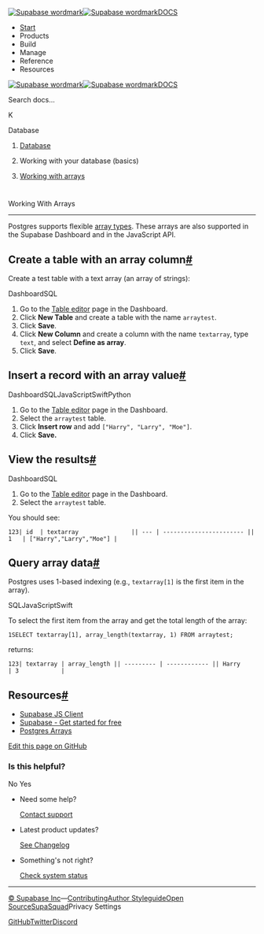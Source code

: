 [![Supabase wordmark](https://supabase.com/docs/_next/image?url=%2Fdocs%2Fsupabase-dark.svg&w=256&q=75&dpl=dpl_5BYG5BkQhU19GEfZfhcgAbeGcRQo)![Supabase wordmark](https://supabase.com/docs/_next/image?url=%2Fdocs%2Fsupabase-light.svg&w=256&q=75&dpl=dpl_5BYG5BkQhU19GEfZfhcgAbeGcRQo)DOCS](https://supabase.com/docs)

-   [Start](https://supabase.com/docs/guides/getting-started)
-   Products
-   Build
-   Manage
-   Reference
-   Resources

[![Supabase wordmark](https://supabase.com/docs/_next/image?url=%2Fdocs%2Fsupabase-dark.svg&w=256&q=75&dpl=dpl_5BYG5BkQhU19GEfZfhcgAbeGcRQo)![Supabase wordmark](https://supabase.com/docs/_next/image?url=%2Fdocs%2Fsupabase-light.svg&w=256&q=75&dpl=dpl_5BYG5BkQhU19GEfZfhcgAbeGcRQo)DOCS](https://supabase.com/docs)

Search docs...

K

Database

1.  [Database](https://supabase.com/docs/guides/database/overview)

3.  Working with your database (basics)

5.  [Working with arrays](https://supabase.com/docs/guides/database/arrays)

# 

Working With Arrays

* * *

Postgres supports flexible [array types](https://www.postgresql.org/docs/12/arrays.html). These arrays are also supported in the Supabase Dashboard and in the JavaScript API.

## Create a table with an array column[#](#create-a-table-with-an-array-column)

Create a test table with a text array (an array of strings):

DashboardSQL

1.  Go to the [Table editor](https://supabase.com/dashboard/project/_/editor) page in the Dashboard.
2.  Click **New Table** and create a table with the name `arraytest`.
3.  Click **Save**.
4.  Click **New Column** and create a column with the name `textarray`, type `text`, and select **Define as array**.
5.  Click **Save**.

## Insert a record with an array value[#](#insert-a-record-with-an-array-value)

DashboardSQLJavaScriptSwiftPython

1.  Go to the [Table editor](https://supabase.com/dashboard/project/_/editor) page in the Dashboard.
2.  Select the `arraytest` table.
3.  Click **Insert row** and add `["Harry", "Larry", "Moe"]`.
4.  Click **Save.**

## View the results[#](#view-the-results)

DashboardSQL

1.  Go to the [Table editor](https://supabase.com/dashboard/project/_/editor) page in the Dashboard.
2.  Select the `arraytest` table.

You should see:

```
123| id  | textarray               || --- | ----------------------- || 1   | ["Harry","Larry","Moe"] |
```

## Query array data[#](#query-array-data)

Postgres uses 1-based indexing (e.g., `textarray[1]` is the first item in the array).

SQLJavaScriptSwift

To select the first item from the array and get the total length of the array:

```
1SELECT textarray[1], array_length(textarray, 1) FROM arraytest;
```

returns:

```
123| textarray | array_length || --------- | ------------ || Harry     | 3            |
```

## Resources[#](#resources)

-   [Supabase JS Client](https://github.com/supabase/supabase-js)
-   [Supabase - Get started for free](https://supabase.com)
-   [Postgres Arrays](https://www.postgresql.org/docs/15/arrays.html)

[Edit this page on GitHub](https://github.com/supabase/supabase/blob/master/apps/docs/content/guides/database/arrays.mdx)

### Is this helpful?

No Yes

-   Need some help?
    
    [Contact support](https://supabase.com/support)
-   Latest product updates?
    
    [See Changelog](https://supabase.com/changelog)
-   Something's not right?
    
    [Check system status](https://status.supabase.com/)

* * *

[© Supabase Inc](https://supabase.com/)—[Contributing](https://github.com/supabase/supabase/blob/master/apps/docs/DEVELOPERS.md)[Author Styleguide](https://github.com/supabase/supabase/blob/master/apps/docs/CONTRIBUTING.md)[Open Source](https://supabase.com/open-source)[SupaSquad](https://supabase.com/supasquad)Privacy Settings

[GitHub](https://github.com/supabase/supabase)[Twitter](https://twitter.com/supabase)[Discord](https://discord.supabase.com/)